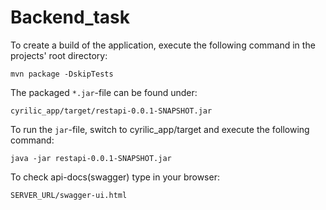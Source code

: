 # Backend_task




To create a build of the application, execute the following command in the projects' root directory:

```console
mvn package -DskipTests
```

The packaged ``*.jar``-file can be found under:

```console
cyrilic_app/target/restapi-0.0.1-SNAPSHOT.jar
```

To run the ``jar``-file, switch to cyrilic_app/target and execute the following command:

```console
java -jar restapi-0.0.1-SNAPSHOT.jar
```
To check api-docs(swagger) type in your browser:

```console
SERVER_URL/swagger-ui.html
```
